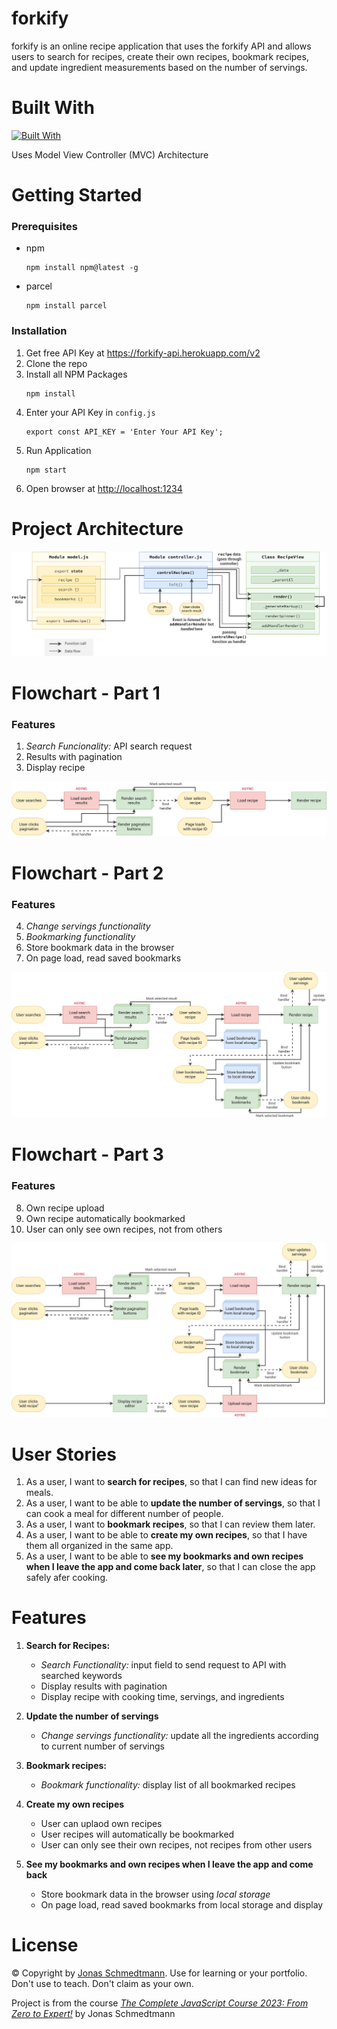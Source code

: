 # forkify

forkify is an online recipe application that uses the forkify API and allows users to search for recipes, create their own recipes, bookmark recipes, and update ingredient measurements based on the number of servings.

# Built With
[![Built With](https://skillicons.dev/icons?i=js,html,css,sass,babel,parcel)](https://skillicons.dev)

Uses Model View Controller (MVC) Architecture


# Getting Started

### Prerequisites

- npm
  ```
  npm install npm@latest -g
  ```
- parcel
  ```
  npm install parcel
  ```

### Installation

1. Get free API Key at <https://forkify-api.herokuapp.com/v2>
2. Clone the repo
3. Install all NPM Packages
   ```
   npm install
   ```
4. Enter your API Key in `config.js`
   ```
   export const API_KEY = 'Enter Your API Key';
   ```
5. Run Application
   ```
   npm start
   ```
6. Open browser at <http://localhost:1234>

# Project Architecture

![Project Architecture](./plans/forkify-architecture-recipe-loading.png)

# Flowchart - Part 1

### Features

1. _Search Funcionality:_ API search request
2. Results with pagination
3. Display recipe

![Flow Chart (part 1)](./plans/forkify-flowchart-part-1.png)

# Flowchart - Part 2

### Features

4. _Change servings functionality_
5. _Bookmarking functionality_
6. Store bookmark data in the browser
7. On page load, read saved bookmarks

![Flow Chart (part 2)](./plans/forkify-flowchart-part-2.png)

# Flowchart - Part 3

### Features

8. Own recipe upload
9. Own recipe automatically bookmarked
10. User can only see own recipes, not from others

![Flow Chart (part 3)](./plans/forkify-flowchart-part-3.png)

# User Stories

1. As a user, I want to **search for recipes**, so that I can find new ideas for meals.
2. As a user, I want to be able to **update the number of servings**, so that I can cook a meal for different number of people.
3. As a user, I want to **bookmark recipes**, so that I can review them later.
4. As a user, I want to be able to **create my own recipes**, so that I have them all organized in the same app.
5. As a user, I want to be able to **see my bookmarks and own recipes when I leave the app and come back later**, so that I can close the app safely afer cooking.

# Features

1. **Search for Recipes:**

   - _Search Functionality:_ input field to send request to API with searched keywords
   - Display results with pagination
   - Display recipe with cooking time, servings, and ingredients

2. **Update the number of servings**

   - _Change servings functionality:_ update all the ingredients according to current number of servings

3. **Bookmark recipes:**

   - _Bookmark functionality:_ display list of all bookmarked recipes

4. **Create my own recipes**

   - User can uplaod own recipes
   - User recipes will automatically be bookmarked
   - User can only see their own recipes, not recipes from other users

5. **See my bookmarks and own recipes when I leave the app and come back**
   - Store bookmark data in the browser using _local storage_
   - On page load, read saved bookmarks from local storage and display

# License

© Copyright by [Jonas Schmedtmann](https://twitter.com/jonasschmedtman). Use for learning or your portfolio. Don't use to teach. Don't claim as your own.

Project is from the course [_The Complete JavaScript Course 2023: From Zero to Expert!_](https://www.udemy.com/course/the-complete-javascript-course/) by Jonas Schmedtmann
